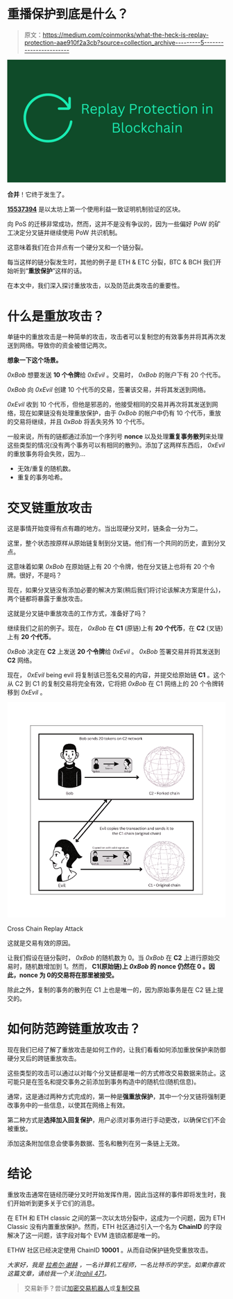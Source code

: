 # 重播保护到底是什么？

> 原文：<https://medium.com/coinmonks/what-the-heck-is-replay-protection-aae910f2a3cb?source=collection_archive---------5----------------------->

![](img/69cc4729bd70195585fa162ecc80eda4.png)

**合并**！它终于发生了。

[**15537394**](https://etherscan.io/block/15537394) 是以太坊上第一个使用利益一致证明机制验证的区块。

向 PoS 的迁移非常成功，然而，这并不是没有争议的，因为一些偏好 PoW 的矿工决定分叉链并继续使用 PoW 共识机制。

这意味着我们在合并点有一个硬分叉和一个链分裂。

每当这样的链分裂发生时，其他的例子是 ETH & ETC 分裂，BTC & BCH 我们开始听到“**重放保护**”这样的话。

在本文中，我们深入探讨重放攻击，以及防范此类攻击的重要性。

# 什么是重放攻击？

单链中的重放攻击是一种简单的攻击，攻击者可以复制您的有效事务并将其再次发送到网络。导致你的资金被借记两次。

**想象一下这个场景。**

*0xBob* 想要发送 **10 个令牌**给 *0xEvil* 。交易时， *0xBob* 的账户下有 20 个代币。

*0xBob* 向 *0xEvil* 创建 10 个代币的交易，签署该交易，并将其发送到网络。

*0xEvil* 收到 10 个代币，但他是邪恶的，他接受相同的交易并再次将其发送到网络，现在如果链没有处理重放保护，由于 *0xBob* 的帐户中仍有 10 个代币，重放的交易将继续，并且 *0xBob* 将丢失另外 10 个代币。

一般来说，所有的链都通过添加一个序列号 **nonce** 以及处理**重复事务散列**来处理这些类型的情况(没有两个事务可以有相同的散列)。添加了这两样东西后， *0xEvil* 的重放事务将会失败，因为…

*   无效/重复的随机数。
*   重复的事务哈希。

# 交叉链重放攻击

这是事情开始变得有点有趣的地方。当出现硬分叉时，链条会一分为二。

这里，整个状态按原样从原始链复制到分叉链。他们有一个共同的历史，直到分叉点。

这意味着如果 *0xBob* 在原始链上有 20 个令牌，他在分叉链上也将有 20 个令牌。很好，不是吗？

现在，如果分叉链没有添加必要的解决方案(稍后我们将讨论该解决方案是什么)，两个链都将暴露于重放攻击。

这就是分叉链中重放攻击的工作方式，准备好了吗？

继续我们之前的例子。现在， *0xBob* 在 **C1** (原链)上有 **20 个代币**，在 **C2** (叉链)上有 **20 个代币**。

*0xBob* 决定在 **C2** 上发送 **20 个令牌**给 *0xEvil* 。 *0xBob* 签署交易并将其发送到 **C2** 网络。

现在， *0xEvil* being evil 将复制该已签名交易的内容，并提交给原始链 **C1** 。这个从 C2 到 C1 的复制交易将完全有效，它将把 *0xBob* 在 C1 网络上的 20 个令牌转移到 *0xEvil* 。

![](img/6680e78ccf5aeea070729893725b349c.png)

Cross Chain Replay Attack

这就是交易有效的原因。

让我们假设在链分裂时， *0xBob* 的随机数为 0。当 *0xBob* 在 **C2** 上进行原始交易时，随机数增加到 1。然而， **C1(原始链)**上 *0xBob* 的 nonce 仍然在 **0** 。因此，nonce 为 0**的交易将在那里被接受。**

除此之外，复制的事务的散列在 C1 上也是唯一的，因为原始事务是在 C2 链上提交的。

# 如何防范跨链重放攻击？

现在我们已经了解了重放攻击是如何工作的，让我们看看如何添加重放保护来防御硬分叉后的跨链重放攻击。

这些类型的攻击可以通过以对每个分叉链都是唯一的方式修改交易数据来防止。这可能只是在签名和提交事务之前添加到事务构造中的随机位(随机信息)。

通常，这是通过两种方式完成的，第一种是**强重放保护**，其中一个分叉链将强制更改事务中的一些信息，以使其在网络上有效。

第二种方式是**选择加入回复保护**，用户必须对事务进行手动更改，以确保它们不会被重放。

添加这条附加信息会使事务数据、签名和散列在另一条链上无效。

# 结论

重放攻击通常在链经历硬分叉时开始发挥作用，因此当这样的事件即将发生时，我们开始听到更多关于它们的消息。

在 ETH 和 ETH classic 之间的第一次以太坊分裂中，这成为一个问题，因为 ETH Classic 没有内置重放保护。然而，ETH 社区通过引入一个名为 **ChainID** 的字段解决了这一问题，该字段对每个 EVM 连锁店都是唯一的。

ETHW 社区已经决定使用 ChainID **10001** 。从而自动保护链免受重放攻击。

*大家好，我是* [*拉希尔·谢赫*](https://medium.com/u/42b12d9f05b0?source=post_page-----aae910f2a3cb--------------------------------) *，一名计算机工程师，一名比特币的学生。如果你喜欢这篇文章，请给我一个关注*[*rahil 471*](https://twitter.com/rahil471)*。*

> 交易新手？尝试[加密交易机器人](/coinmonks/crypto-trading-bot-c2ffce8acb2a)或[复制交易](/coinmonks/top-10-crypto-copy-trading-platforms-for-beginners-d0c37c7d698c)
